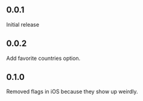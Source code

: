## 0.0.1

Initial release

## 0.0.2

Add favorite countries option.

## 0.1.0

Removed flags in iOS because they show up weirdly.